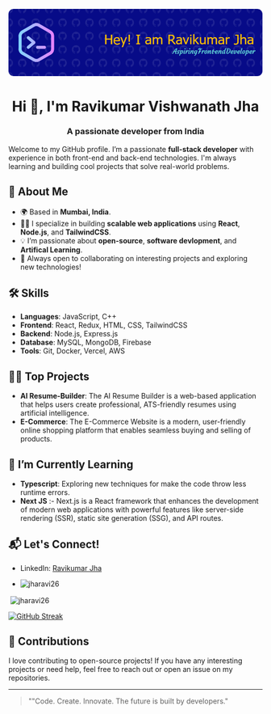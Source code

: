 ![logo](https://github.com/jharavi26/jharavi26/blob/main/github-header-image.png)

<h1 align="center">Hi 👋, I'm Ravikumar Vishwanath Jha</h1>
<h3 align="center">A passionate developer from India</h3>

Welcome to my GitHub profile. I’m a passionate **full-stack developer** with experience in both front-end and back-end technologies. I'm always learning and building cool projects that solve real-world problems.

## 🚀 About Me
- 🌍 Based in **Mumbai, India**.
- 👨‍💻 I specialize in building **scalable web applications** using **React**, **Node.js**, and **TailwindCSS**.
- 💡 I’m passionate about **open-source**, **software devlopment**, and **Artifical Learning**.
- 🚀 Always open to collaborating on interesting projects and exploring new technologies!

## 🛠️ Skills
- **Languages**: JavaScript, C++ 
- **Frontend**: React, Redux, HTML, CSS, TailwindCSS
- **Backend**: Node.js, Express.js
- **Database**: MySQL, MongoDB, Firebase
- **Tools**: Git, Docker, Vercel, AWS

## 🧑‍💻 Top Projects
- **AI Resume-Builder**: The AI Resume Builder is a web-based application that helps users create professional, ATS-friendly resumes using artificial intelligence. 
- **E-Commerce**: The E-Commerce Website is a modern, user-friendly online shopping platform that enables seamless buying and selling of products. 

## 🌱 I’m Currently Learning
- **Typescript**: Exploring new techniques for make the code throw less runtime errors.
- **Next JS** :- Next.js is a React framework that enhances the development of modern web applications with powerful features like server-side rendering (SSR), static site generation (SSG), and API routes.


## 📬 Let's Connect!
- LinkedIn: [Ravikumar Jha](https://www.linkedin.com/in/ravikumar-jha)

- <p><img align="left" src="https://github-readme-stats.vercel.app/api/top-langs?username=jharavi26&show_icons=true&locale=en&layout=compact" alt="jharavi26" /></p>

<p>&nbsp;<img align="center" src="https://github-readme-stats.vercel.app/api?username=jharavi26&show_icons=true&locale=en" alt="jharavi26" /></p>

<p><a href="https://git.io/streak-stats"><img src="https://github-readme-streak-stats.herokuapp.com?user=jharavi26&card_width=550&card_height=200" alt="GitHub Streak" /></a></p>



## 🤝 Contributions
I love contributing to open-source projects! If you have any interesting projects or need help, feel free to reach out or open an issue on my repositories.

---

> ""Code. Create. Innovate. The future is built by developers."


